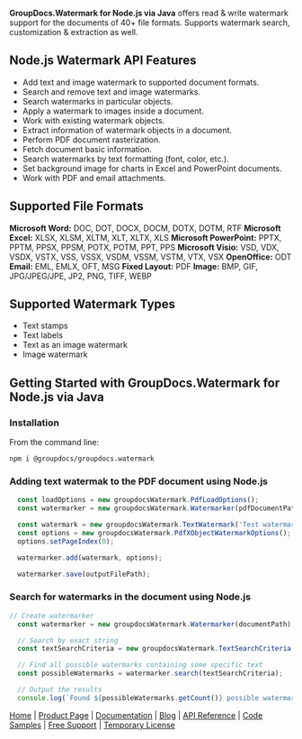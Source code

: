 **GroupDocs.Watermark for Node.js via Java**  offers read & write watermark support for the documents of 40+ file formats. Supports watermark search, customization & extraction as well.

## Node.js Watermark API Features 
- Add text and image watermark to supported document formats.
- Search and remove text and image watermarks.
- Search watermarks in particular objects.
- Apply a watermark to images inside a document.
- Work with existing watermark objects.
- Extract information of watermark objects in a document.
- Perform PDF document rasterization.
- Fetch document basic information.
- Search watermarks by text formatting (font, color, etc.).
- Set background image for charts in Excel and PowerPoint documents.
- Work with PDF and email attachments.  

## Supported File Formats
**Microsoft Word:** DOC, DOT, DOCX, DOCM, DOTX, DOTM, RTF
**Microsoft Excel:** XLSX, XLSM, XLTM, XLT, XLTX, XLS
**Microsoft PowerPoint:** PPTX, PPTM, PPSX, PPSM, POTX, POTM, PPT, PPS
**Microsoft Visio:** VSD, VDX, VSDX, VSTX, VSS, VSSX, VSDM, VSSM, VSTM, VTX, VSX
**OpenOffice:** ODT
**Email:** EML, EMLX, OFT, MSG
**Fixed Layout:** PDF
**Image:** BMP, GIF, JPG/JPEG/JPE, JP2, PNG, TIFF, WEBP

## Supported Watermark Types
- Text stamps
- Text labels
- Text as an image watermark
- Image watermark

## Getting Started with GroupDocs.Watermark for Node.js via Java
### Installation

From the command line:

	npm i @groupdocs/groupdocs.watermark

### Adding text watermak to the PDF document using Node.js

```js
  const loadOptions = new groupdocsWatermark.PdfLoadOptions();
  const watermarker = new groupdocsWatermark.Watermarker(pdfDocumentPath, loadOptions);

  const watermark = new groupdocsWatermark.TextWatermark('Test watermark', new groupdocsWatermark.Font('Arial', 36, groupdocsWatermark.FontStyle.Bold | groupdocsWatermark.FontStyle.Italic));
  const options = new groupdocsWatermark.PdfXObjectWatermarkOptions();
  options.setPageIndex(0);

  watermarker.add(watermark, options);

  watermarker.save(outputFilePath);
```

### Search for watermarks in the document using Node.js

```js
// Create watermarker
  const watermarker = new groupdocsWatermark.Watermarker(documentPath);

  // Search by exact string
  const textSearchCriteria = new groupdocsWatermark.TextSearchCriteria("2017");

  // Find all possible watermarks containing some specific text
  const possibleWatermarks = watermarker.search(textSearchCriteria);

  // Output the results
  console.log(`Found ${possibleWatermarks.getCount()} possible watermark(s)`);

```

[Home](https://www.groupdocs.com/) | [Product Page](https://products.groupdocs.com/watermark/nodejs-java) | [Documentation](https://docs.groupdocs.com/watermark/nodejs-java/) | [Blog](https://blog.groupdocs.com/category/watermark/) | [API Reference](https://apireference.groupdocs.com/watermark/nodejs-java) | [Code Samples](https://github.com/groupdocs-watermark/GroupDocs.watermark-for-Node.js-via-Java) | [Free Support](forum.groupdocs.com/c/watermark) | [Temporary License](https://purchase.groupdocs.com/temporary-license)
